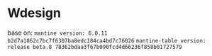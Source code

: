# Wdesign

base on:
`mantine version: 6.0.11 b2d7a1862c7bc7f6307ba8edc184ca4bd7c76026`
`mantine-table version: release beta.8 78362bdaa3f67b090fcd4d66236f858b01727579`
